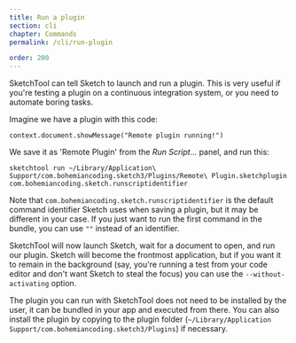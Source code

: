 ```yaml
---
title: Run a plugin
section: cli
chapter: Commands
permalink: /cli/run-plugin

order: 200
---
```


SketchTool can tell Sketch to launch and run a plugin. This is very useful if you're testing a plugin on a continuous integration system, or you need to automate boring tasks.

Imagine we have a plugin with this code:

```
context.document.showMessage("Remote plugin running!")
```

We save it as 'Remote Plugin' from the _Run Script…_ panel, and run this:

```
sketchtool run ~/Library/Application\ Support/com.bohemiancoding.sketch3/Plugins/Remote\ Plugin.sketchplugin com.bohemiancoding.sketch.runscriptidentifier
```

Note that `com.bohemiancoding.sketch.runscriptidentifier` is the default command identifier Sketch uses when saving a plugin, but it may be different in your case. If you just want to run the first command in the bundle, you can use `""` instead of an identifier.

SketchTool will now launch Sketch, wait for a document to open, and run our plugin. Sketch will become the frontmost application, but if you want it to remain in the background (say, you're running a test from your code editor and don't want Sketch to steal the focus) you can use the `--without-activating` option.

The plugin you can run with SketchTool does not need to be installed by the user, it can be bundled in your app and executed from there. You can also install the plugin by copying to the plugin folder (`~/Library/Application Support/com.bohemiancoding.sketch3/Plugins`) if necessary.
